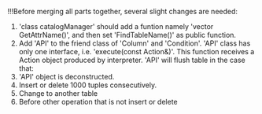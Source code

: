 !!!Before merging all parts together, several slight changes are needed:
1. 'class catalogManager' should add a funtion namely 'vector<string> GetAttrName()', and then set 'FindTableName()' as public function.
2. Add 'API' to the friend class of 'Column' and 'Condition'.
'API' class has only one interface, i.e. 'execute(const Action&)'. This function receives a Action object produced by interpreter.
'API' will flush table in the case that:
1. 'API' object is deconstructed.
2. Insert or delete 1000 tuples consecutively.
3. Change to another table 
4. Before other operation that is not insert or delete
